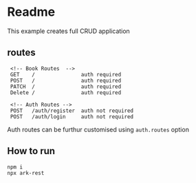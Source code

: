 # Readme 

This example creates full CRUD application

## routes
```properties
 <!-- Book Routes  -->
 GET    /               auth required
 POST   /               auth required
 PATCH  /               auth required
 Delete /               auth required
 
 <!-- Auth Routes -->
 POST   /auth/register  auth not required
 POST   /auth/login     auth not required
```

Auth routes can be furthur customised using ```auth.routes``` option 


## How to run

```shell
npm i
npx ark-rest
```